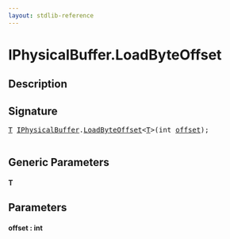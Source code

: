 ```yaml
---
layout: stdlib-reference
---
```


# IPhysicalBuffer\.LoadByteOffset

## Description





## Signature 

<pre>
<a href="loadbyteoffset-048.html#typeparam-T" class="code_type">T</a> <a href="index.html" class="code_type">IPhysicalBuffer</a>.<a href="loadbyteoffset-048.html">LoadByteOffset</a>&lt;<a href="loadbyteoffset-048.html#typeparam-T" class="code_type">T</a>&gt;(<span class="code_keyword">int</span> <a href="loadbyteoffset-048.html#decl-offset" class="code_param">offset</a>);

</pre>

## Generic Parameters

####  <a id="typeparam-T"></a>T

## Parameters

####  <a id="decl-offset"></a>offset  : int

